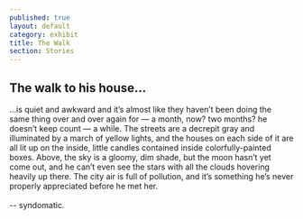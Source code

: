 ```yaml
---
published: true
layout: default
category: exhibit
title: The Walk
section: Stories
---
```


## The walk to his house...

...is quiet and awkward and it’s almost like they haven’t been doing the same thing over and over again for — a month, now? two months? he doesn’t keep count — a while. The streets are a decrepit gray and illuminated by a march of yellow lights, and the houses on each side of it are all lit up on the inside, little candles contained inside colorfully-painted boxes. Above, the sky is a gloomy, dim shade, but the moon hasn’t yet come out, and he can’t even see the stars with all the clouds hovering heavily up there. The city air is full of pollution, and it’s something he’s never properly appreciated before he met her.
 <br><br>
 -- syndomatic. 
